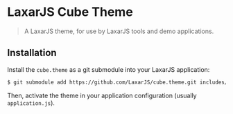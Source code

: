 # LaxarJS Cube Theme

> A LaxarJS theme, for use by LaxarJS tools and demo applications.


## Installation

Install the `cube.theme` as a git submodule into your LaxarJS application:

```sh
$ git submodule add https://github.com/LaxarJS/cube.theme.git includes/themes/cube.theme
```

Then, activate the theme in your application configuration (usually `application.js`).
